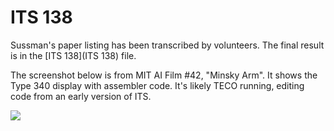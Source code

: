 # ITS 138

Sussman's paper listing has been transcribed by volunteers.  The final
result is in the [ITS 138](ITS 138) file.

The screenshot below is from MIT AI Film #42, "Minsky Arm".  It shows
the Type 340 display with assembler code.  It's likely TECO running,
editing code from an early version of ITS.

![](https://user-images.githubusercontent.com/775050/152229254-8ff79e3a-bd9e-4934-8057-46ca02735890.png)
